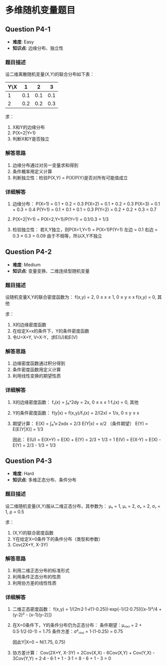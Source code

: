 # 多维随机变量题目

## Question P4-1

- **难度**: Easy
- **知识点**: 边缘分布、独立性

### 题目描述
设二维离散随机变量(X,Y)的联合分布如下表：

Y\\X | 1   | 2   | 3
-----|-----|-----|-----
1    | 0.1 | 0.1 | 0.1
2    | 0.2 | 0.2 | 0.3

求：
1. X和Y的边缘分布
2. P(X=2|Y=1)
3. 判断X和Y是否独立

### 解答思路
1. 边缘分布通过对另一变量求和得到
2. 条件概率用定义计算
3. 判断独立性：检验P(X,Y) = P(X)P(Y)是否对所有可能值成立

### 详细解答
1) 边缘分布：
   P(X=1) = 0.1 + 0.2 = 0.3
   P(X=2) = 0.1 + 0.2 = 0.3
   P(X=3) = 0.1 + 0.3 = 0.4
   P(Y=1) = 0.1 + 0.1 + 0.1 = 0.3
   P(Y=2) = 0.2 + 0.2 + 0.3 = 0.7

2) P(X=2|Y=1) = P(X=2,Y=1)/P(Y=1)
   = 0.1/0.3
   = 1/3

3) 检验独立性：
   若X,Y独立，则P(X=1,Y=1) = P(X=1)P(Y=1)
   左边 = 0.1
   右边 = 0.3 × 0.3 = 0.09
   由于不相等，所以X,Y不独立

## Question P4-2

- **难度**: Medium
- **知识点**: 变量变换、二维连续型随机变量

### 题目描述
设随机变量X,Y的联合密度函数为：
f(x,y) = 2, 0 ≤ x ≤ 1, 0 ≤ y ≤ x
f(x,y) = 0, 其他

求：
1. X的边缘密度函数
2. 在给定X=x的条件下，Y的条件密度函数
3. 令U=X+Y, V=X-Y，求E(U)和E(V)

### 解答思路
1. 边缘密度函数通过积分得到
2. 条件密度函数用定义计算
3. 利用线性变换的期望性质

### 详细解答
1) X的边缘密度函数：
   f₁(x) = ∫₀ˣ2dy = 2x, 0 ≤ x ≤ 1
   f₁(x) = 0, 其他

2) Y的条件密度函数：
   f(y|x) = f(x,y)/f₁(x)
   = 2/(2x) = 1/x, 0 ≤ y ≤ x

3) 期望计算：
   E(X) = ∫₀¹x·2xdx = 2/3
   E(Y|x) = x/2 （条件期望）
   E(Y) = E[E(Y|X)] = 1/3
   
   因此：
   E(U) = E(X+Y) = E(X) + E(Y) = 2/3 + 1/3 = 1
   E(V) = E(X-Y) = E(X) - E(Y) = 2/3 - 1/3 = 1/3

## Question P4-3

- **难度**: Hard
- **知识点**: 多维正态分布、条件分布

### 题目描述
设二维随机变量(X,Y)服从二维正态分布，其参数为：
μₓ = 1, μᵧ = 2, σₓ = 2, σᵧ = 1, ρ = 0.5

求：
1. (X,Y)的联合密度函数
2. Y在给定X=0条件下的条件分布（类型和参数）
3. Cov(2X+Y, X-3Y)

### 解答思路
1. 利用二维正态分布的标准形式
2. 利用条件正态分布的性质
3. 利用协方差的线性性质

### 详细解答
1) 二维正态密度函数：
   f(x,y) = 1/(2π·2·1·√(1-0.25))·exp{-1/(2·0.75)[(x-1)²/4 + (y-2)² - (x-1)(y-2)]}

2) 在X=0条件下，Y的条件分布仍为正态分布：
   条件期望：μᵧ₍ₓ₎ = 2 + 0.5·1/2·(0-1) = 1.75
   条件方差：σ²ᵧ₍ₓ₎ = 1·(1-0.25) = 0.75
   
   因此Y|X=0 ~ N(1.75, 0.75)

3) 协方差计算：
   Cov(2X+Y, X-3Y) 
   = 2Cov(X,X) - 6Cov(X,Y) + Cov(Y,X) - 3Cov(Y,Y)
   = 2·4 - 6·1 + 1 - 3·1
   = 8 - 6 + 1 - 3
   = 0
